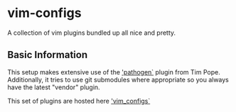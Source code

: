 vim-configs
===========

A collection of vim plugins bundled up all nice and pretty.

Basic Information
------------
This setup makes extensive use of the ['pathogen`](http://github.com/tpope/vim-pathogen) plugin from Tim Pope.
Additionally, it tries to use git submodules where appropriate so you always have the latest "vendor" plugin.

This set of plugins are hosted here ['vim_configs`](https://github.com/lusis/vim-configs)

